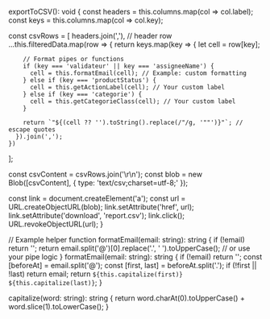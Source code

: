 exportToCSV(): void {
  const headers = this.columns.map(col => col.label);
  const keys = this.columns.map(col => col.key);

  const csvRows = [
    headers.join(','), // header row
    ...this.filteredData.map(row => {
      return keys.map(key => {
        let cell = row[key];

        // Format pipes or functions
        if (key === 'validateur' || key === 'assigneeName') {
          cell = this.formatEmail(cell); // Example: custom formatting
        } else if (key === 'productStatus') {
          cell = this.getActionLabel(cell); // Your custom label
        } else if (key === 'categorie') {
          cell = this.getCategorieClass(cell); // Your custom label
        }

        return `"${(cell ?? '').toString().replace(/"/g, '""')}"`; // escape quotes
      }).join(',');
    })
  ];

  const csvContent = csvRows.join('\r\n');
  const blob = new Blob([csvContent], { type: 'text/csv;charset=utf-8;' });

  const link = document.createElement('a');
  const url = URL.createObjectURL(blob);
  link.setAttribute('href', url);
  link.setAttribute('download', 'report.csv');
  link.click();
  URL.revokeObjectURL(url);
}

// Example helper function
formatEmail(email: string): string {
  if (!email) return '';
  return email.split('@')[0].replace('.', ' ').toUpperCase(); // or use your pipe logic
}
formatEmail(email: string): string {
  if (!email) return '';
  const [beforeAt] = email.split('@');
  const [first, last] = beforeAt.split('.');
  if (!first || !last) return email;
  return `${this.capitalize(first)} ${this.capitalize(last)}`;
}

capitalize(word: string): string {
  return word.charAt(0).toUpperCase() + word.slice(1).toLowerCase();
}
